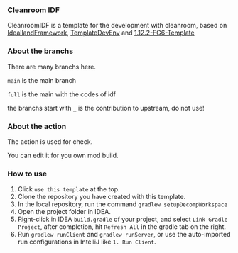 ### Cleanroom IDF

CleanroomIDF is a template for the development with cleanroom, based on [IdeallandFramework](https://github.com/IdeallandEarthDept/IdeallandFramework), [TemplateDevEnv](https://github.com/CleanroomMC/TemplateDevEnv/tree/master) and [1.12.2-FG6-Template](https://github.com/kappa-maintainer/1.12.2-FG6-Template)


### About the branchs

There are many branchs here.

`main` is the main branch

`full` is the main with the codes of idf

the branchs start with `_` is the contribution to upstream, do not use!

### About the action

The action is used for check.

You can edit it for you own mod build.

### How to use

1. Click `use this template` at the top.
2. Clone the repository you have created with this template.
3. In the local repository, run the command `gradlew setupDecompWorkspace`
4. Open the project folder in IDEA.
5. Right-click in IDEA `build.gradle` of your project, and select `Link Gradle Project`, after completion, hit `Refresh All` in the gradle tab on the right.
6. Run `gradlew runClient` and `gradlew runServer`, or use the auto-imported run configurations in IntelliJ like `1. Run Client`.

